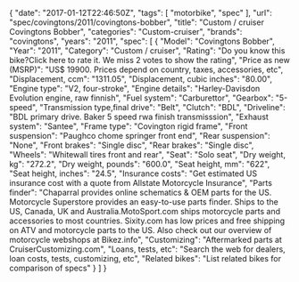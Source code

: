 {
    "date": "2017-01-12T22:46:50Z",
    "tags": [
        "motorbike",
        "spec"
    ],
    "url": "spec\/covingtons\/2011\/covingtons-bobber",
    "title": "Custom \/ cruiser Covingtons Bobber",
    "categories": "Custom-cruiser",
    "brands": "covingtons",
    "years": "2011",
    "spec": [
        {
            "Model": "Covingtons Bobber",
            "Year": "2011",
            "Category": "Custom \/ cruiser",
            "Rating": "Do you know this bike?Click here to rate it. We miss 2 votes to show the rating",
            "Price as new (MSRP)": "US$ 19900.   Prices depend on country, taxes, accessories, etc",
            "Displacement, ccm": "1311.05",
            "Displacement, cubic inches": "80.00",
            "Engine type": "V2, four-stroke",
            "Engine details": "Harley-Davisdon Evolution engine, raw finnish",
            "Fuel system": "Carburettor",
            "Gearbox": "5-speed",
            "Transmission type,final drive": "Belt",
            "Clutch": "BDL",
            "Driveline": "BDL primary drive. Baker 5 speed rwa finish transmisssion",
            "Exhaust system": "Santee",
            "Frame type": "Covington rigid frame",
            "Front suspension": "Paughco chome springer front end",
            "Rear suspension": "None",
            "Front brakes": "Single disc",
            "Rear brakes": "Single disc",
            "Wheels": "Whitewall tires front and rear",
            "Seat": "Solo seat",
            "Dry weight, kg": "272.2",
            "Dry weight, pounds": "600.0",
            "Seat height, mm": "622",
            "Seat height, inches": "24.5",
            "Insurance costs": "Get estimated US insurance cost with a quote from Allstate Motorcycle Insurance",
            "Parts finder": "Chaparral provides online schematics & OEM parts for the US.   Motorcycle Superstore provides an easy-to-use parts finder. Ships to the US, Canada, UK and Australia.MotoSport.com ships motorcycle parts and accessories to most countries.    Sixity.com has low prices and free shipping on ATV and motorcycle parts to the US. Also check out our overview of motorcycle webshops at Bikez.info",
            "Customizing": "Aftermarked parts at CruiserCustomizing.com",
            "Loans, tests, etc": "Search the web for dealers, loan costs, tests, customizing, etc",
            "Related bikes": "List related bikes for comparison of specs"
        }
    ]
}